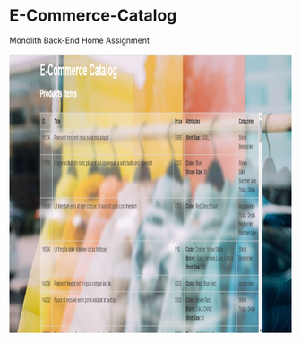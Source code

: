 # E-Commerce-Catalog
Monolith Back-End Home Assignment


<p float="center">
  <img src="screenshot/screenshot.png" height="500" alt="login"</img>
</p>
